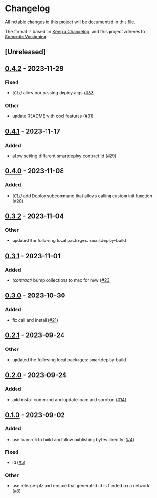 # Changelog
All notable changes to this project will be documented in this file.

The format is based on [Keep a Changelog](https://keepachangelog.com/en/1.0.0/),
and this project adheres to [Semantic Versioning](https://semver.org/spec/v2.0.0.html).

## [Unreleased]

## [0.4.2](https://github.com/TENK-DAO/smartdeploy/compare/smartdeploy-cli-v0.4.1...smartdeploy-cli-v0.4.2) - 2023-11-29

### Fixed
- *(CLI)* allow not passing deploy args ([#33](https://github.com/TENK-DAO/smartdeploy/pull/33))

### Other
- update README with cool features ([#31](https://github.com/TENK-DAO/smartdeploy/pull/31))

## [0.4.1](https://github.com/TENK-DAO/smartdeploy/compare/smartdeploy-cli-v0.4.0...smartdeploy-cli-v0.4.1) - 2023-11-17

### Added
- allow setting different smartdeploy contract id ([#29](https://github.com/TENK-DAO/smartdeploy/pull/29))

## [0.4.0](https://github.com/TENK-DAO/smartdeploy/compare/smartdeploy-cli-v0.3.2...smartdeploy-cli-v0.4.0) - 2023-11-08

### Added
- *(CLI)* add Deploy subcommand that allows calling custom init function ([#28](https://github.com/TENK-DAO/smartdeploy/pull/28))

## [0.3.2](https://github.com/TENK-DAO/smartdeploy/compare/smartdeploy-cli-v0.3.1...smartdeploy-cli-v0.3.2) - 2023-11-04

### Other
- updated the following local packages: smartdeploy-build

## [0.3.1](https://github.com/TENK-DAO/smartdeploy/compare/smartdeploy-cli-v0.3.0...smartdeploy-cli-v0.3.1) - 2023-11-01

### Added
- *(contract)* bump collections to max for now ([#23](https://github.com/TENK-DAO/smartdeploy/pull/23))

## [0.3.0](https://github.com/TENK-DAO/smartdeploy/compare/smartdeploy-cli-v0.2.1...smartdeploy-cli-v0.3.0) - 2023-10-30

### Added
- fix call and install ([#21](https://github.com/TENK-DAO/smartdeploy/pull/21))

## [0.2.1](https://github.com/TENK-DAO/smartdeploy/compare/smartdeploy-cli-v0.2.0...smartdeploy-cli-v0.2.1) - 2023-09-24

### Other
- updated the following local packages: smartdeploy-build

## [0.2.0](https://github.com/TENK-DAO/smartdeploy/compare/smartdeploy-cli-v0.1.0...smartdeploy-cli-v0.2.0) - 2023-09-24

### Added
- add install command and update loam and soroban ([#14](https://github.com/TENK-DAO/smartdeploy/pull/14))

## [0.1.0](https://github.com/TENK-DAO/smartdeploy/releases/tag/smartdeploy-cli-v0.1.0) - 2023-09-02

### Added
- use loam-cli to build and allow publishing bytes directly! ([#4](https://github.com/TENK-DAO/smartdeploy/pull/4))

### Fixed
- id ([#5](https://github.com/TENK-DAO/smartdeploy/pull/5))

### Other
- use release-plz and ensure that generated id is funded on a network  ([#8](https://github.com/TENK-DAO/smartdeploy/pull/8))
